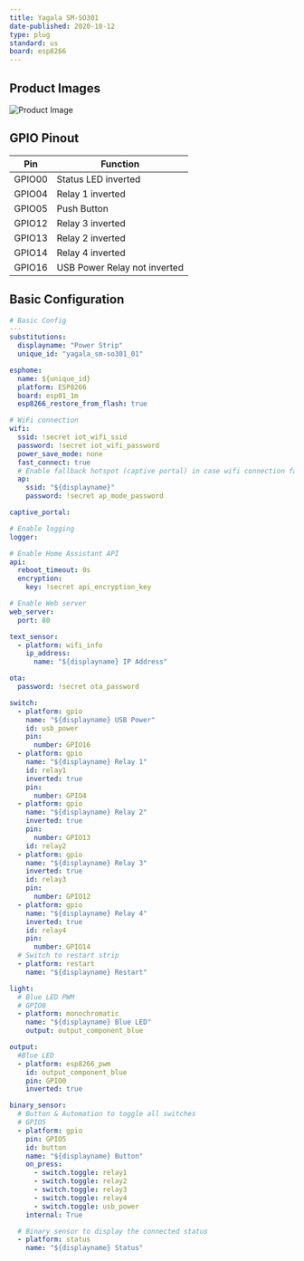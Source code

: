```yaml
---
title: Yagala SM-SO301
date-published: 2020-10-12
type: plug
standard: us
board: esp8266
---
```


## Product Images

![Product Image](product_image.jpg "Product Image")

## GPIO Pinout

| Pin    | Function                     |
| ------ | ---------------------------- |
| GPIO00 | Status LED inverted          |
| GPIO04 | Relay 1 inverted             |
| GPIO05 | Push Button                  |
| GPIO12 | Relay 3 inverted             |
| GPIO13 | Relay 2 inverted             |
| GPIO14 | Relay 4 inverted             |
| GPIO16 | USB Power Relay not inverted |

## Basic Configuration

```yaml
# Basic Config
---
substitutions:
  displayname: "Power Strip"
  unique_id: "yagala_sm-so301_01"

esphome:
  name: ${unique_id}
  platform: ESP8266
  board: esp01_1m
  esp8266_restore_from_flash: true

# WiFi connection
wifi:
  ssid: !secret iot_wifi_ssid
  password: !secret iot_wifi_password
  power_save_mode: none
  fast_connect: true
  # Enable fallback hotspot (captive portal) in case wifi connection fails
  ap:
    ssid: "${displayname}"
    password: !secret ap_mode_password

captive_portal:

# Enable logging
logger:

# Enable Home Assistant API
api:
  reboot_timeout: 0s
  encryption:
    key: !secret api_encryption_key

# Enable Web server
web_server:
  port: 80

text_sensor:
  - platform: wifi_info
    ip_address:
      name: "${displayname} IP Address"

ota:
  password: !secret ota_password

switch:
  - platform: gpio
    name: "${displayname} USB Power"
    id: usb_power
    pin:
      number: GPIO16
  - platform: gpio
    name: "${displayname} Relay 1"
    id: relay1
    inverted: true
    pin:
      number: GPIO4
  - platform: gpio
    name: "${displayname} Relay 2"
    inverted: true
    pin:
      number: GPIO13
    id: relay2
  - platform: gpio
    name: "${displayname} Relay 3"
    inverted: true
    id: relay3
    pin:
      number: GPIO12
  - platform: gpio
    name: "${displayname} Relay 4"
    inverted: true
    id: relay4
    pin:
      number: GPIO14
  # Switch to restart strip
  - platform: restart
    name: "${displayname} Restart"

light:
  # Blue LED PWM
  # GPIO0
  - platform: monochromatic
    name: "${displayname} Blue LED"
    output: output_component_blue

output:
  #Blue LED
  - platform: esp8266_pwm
    id: output_component_blue
    pin: GPIO0
    inverted: true

binary_sensor:
  # Button & Automation to toggle all switches
  # GPIO5
  - platform: gpio
    pin: GPIO5
    id: button
    name: "${displayname} Button"
    on_press:
      - switch.toggle: relay1
      - switch.toggle: relay2
      - switch.toggle: relay3
      - switch.toggle: relay4
      - switch.toggle: usb_power
    internal: True

  # Binary sensor to display the connected status
  - platform: status
    name: "${displayname} Status"
```
